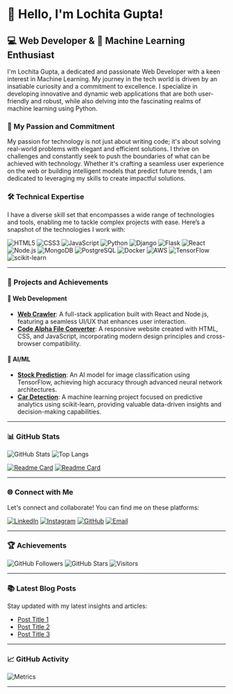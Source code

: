 # 👋 Hello, I'm Lochita Gupta!

## 💻 Web Developer & 🤖 Machine Learning Enthusiast

I'm Lochita Gupta, a dedicated and passionate Web Developer with a keen interest in Machine Learning. My journey in the tech world is driven by an insatiable curiosity and a commitment to excellence. I specialize in developing innovative and dynamic web applications that are both user-friendly and robust, while also delving into the fascinating realms of machine learning using Python.

### 🚀 My Passion and Commitment

My passion for technology is not just about writing code; it's about solving real-world problems with elegant and efficient solutions. I thrive on challenges and constantly seek to push the boundaries of what can be achieved with technology. Whether it's crafting a seamless user experience on the web or building intelligent models that predict future trends, I am dedicated to leveraging my skills to create impactful solutions.

### 🛠 Technical Expertise

I have a diverse skill set that encompasses a wide range of technologies and tools, enabling me to tackle complex projects with ease. Here’s a snapshot of the technologies I work with:

![HTML5](https://img.shields.io/badge/HTML5-E34F26?style=for-the-badge&logo=html5&logoColor=white)
![CSS3](https://img.shields.io/badge/CSS3-1572B6?style=for-the-badge&logo=css3&logoColor=white)
![JavaScript](https://img.shields.io/badge/JavaScript-F7DF1E?style=for-the-badge&logo=javascript&logoColor=black)
![Python](https://img.shields.io/badge/Python-3776AB?style=for-the-badge&logo=python&logoColor=white)
![Django](https://img.shields.io/badge/Django-092E20?style=for-the-badge&logo=django&logoColor=white)
![Flask](https://img.shields.io/badge/Flask-000000?style=for-the-badge&logo=flask&logoColor=white)
![React](https://img.shields.io/badge/React-61DAFB?style=for-the-badge&logo=react&logoColor=black)
![Node.js](https://img.shields.io/badge/Node.js-339933?style=for-the-badge&logo=node-dot-js&logoColor=white)
![MongoDB](https://img.shields.io/badge/MongoDB-47A248?style=for-the-badge&logo=mongodb&logoColor=white)
![PostgreSQL](https://img.shields.io/badge/PostgreSQL-336791?style=for-the-badge&logo=postgresql&logoColor=white)
![Docker](https://img.shields.io/badge/Docker-2496ED?style=for-the-badge&logo=docker&logoColor=white)
![AWS](https://img.shields.io/badge/AWS-232F3E?style=for-the-badge&logo=amazon-aws&logoColor=white)
![TensorFlow](https://img.shields.io/badge/TensorFlow-FF6F00?style=for-the-badge&logo=tensorflow&logoColor=white)
![scikit-learn](https://img.shields.io/badge/scikit--learn-F7931E?style=for-the-badge&logo=scikit-learn&logoColor=white)

---

### 🌟 Projects and Achievements

#### 📱 Web Development
- **[Web Crawler](https://github.com/guptalochita18/webcrawler)**: A full-stack application built with React and Node.js, featuring a seamless UI/UX that enhances user interaction.
- **[Code Alpha File Converter](https://github.com/guptalochita18/Code_alpha_file_converter)**: A responsive website created with HTML, CSS, and JavaScript, incorporating modern design principles and cross-browser compatibility.

#### 🤖 AI/ML
- **[Stock Prediction](https://github.com/guptalochita18/Stockprediction2)**: An AI model for image classification using TensorFlow, achieving high accuracy through advanced neural network architectures.
- **[Car Detection](https://github.com/guptalochita18/car-detetction)**: A machine learning project focused on predictive analytics using scikit-learn, providing valuable data-driven insights and decision-making capabilities.

---

### 📊 GitHub Stats

![GitHub Stats](https://github-readme-stats.vercel.app/api?username=guptalochita18&show_icons=true&theme=dark)
![Top Langs](https://github-readme-stats.vercel.app/api/top-langs/?username=guptalochita18&layout=compact&theme=dark)

[![Readme Card](https://github-readme-stats.vercel.app/api/pin/?username=guptalochita18&repo=webcrawler&theme=dark)](https://github.com/guptalochita18/webcrawler)
[![Readme Card](https://github-readme-stats.vercel.app/api/pin/?username=guptalochita18&repo=Code_alpha_file_converter&theme=dark)](https://github.com/guptalochita18/Code_alpha_file_converter)

---

### 🌐 Connect with Me

Let's connect and collaborate! You can find me on these platforms:

[![LinkedIn](https://img.shields.io/badge/LinkedIn-0077B5?style=for-the-badge&logo=linkedin&logoColor=white)](http://www.linkedin.com/in/lochita-gupta-98a15a225)
[![Instagram](https://img.shields.io/badge/Instagram-E4405F?style=for-the-badge&logo=instagram&logoColor=white)](https://www.instagram.com/xx_lochita_xx?igsh=cTQ3OHhqaHZiZXFo)
[![GitHub](https://img.shields.io/badge/GitHub-181717?style=for-the-badge&logo=github&logoColor=white)](https://github.com/guptalochita18)
[![Email](https://img.shields.io/badge/Email-D14836?style=for-the-badge&logo=gmail&logoColor=white)](guptalochita@gamil.com)

---

### 🏆 Achievements

![GitHub Followers](https://img.shields.io/github/followers/guptalochita18?style=social)
![GitHub Stars](https://img.shields.io/github/stars/guptalochita18?style=social)
![Visitors](https://visitor-badge.glitch.me/badge?page_id=guptalochita18.guptalochita18)

---

### 📚 Latest Blog Posts

Stay updated with my latest insights and articles:

<!-- BLOG-POST-LIST:START -->
- [Post Title 1](https://yourblog.com/post-title-1)
- [Post Title 2](https://yourblog.com/post-title-2)
- [Post Title 3](https://yourblog.com/post-title-3)
<!-- BLOG-POST-LIST:END -->

---

### 📈 GitHub Activity

![Metrics](https://metrics.lecoq.io/guptalochita18?template=classic&isocalendar=1&languages=1&stars=1&habits=1&followup=1&people=1&code=1&activity=1&achievements=1&notable=1&repositories=1&lines=1&repositories=100&repositories.batch=100&repositories.forks=false&repositories.affiliations=owner&achievements.threshold=C&achievements.secrets=true&achievements.display=detailed&achievements.limit=0&languages.colors=github&languages.threshold=0%25&isocalendar.duration=full-year&config.timezone=Europe%2FLondon)

---


